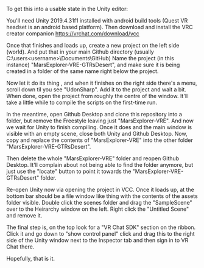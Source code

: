 To get this into a usable state in the Unity editor:

You'll need Unity 2019.4.31f1 installed with android build tools (Quest VR headset is an android based platform).
Then download and install the VRC creator companion https://vrchat.com/download/vcc

Once that finishes and loads up, create a new project on the left side (world). And put that in your main Github 
directory (usually C:\users\<username>\Documents\GitHub) Name the project (in this instance) 
"MarsExplorer-VRE-GTRsDesert", and make sure it is being created in a folder of the same name right below the project. 

Now let it do its thing , and when it finishes on the right side there's a menu, scroll down til you see "UdonSharp". 
Add it to the project and wait a bit. When done, open the project from roughly the centre of the window. 
It'll take a little while to compile the scripts on the first-time run. 

In the meantime, open Github Desktop and clone this repository into a folder, 
but remove the Freestyle leaving just "MarsExplorer-VRE". And now we wait for Unity to finish compiling. 
Once it does and the main window is visible with an empty scene, close both Unity and Github Desktop.
Now, copy and replace the contents of "MarsExplorer-VRE" into the other folder "MarsExplorer-VRE-GTRsDesert". 

Then delete the whole "MarsExplorer-VRE" folder and reopen Github Desktop. It'll complain about not being able to find the folder anymore, 
but just use the "locate" button to point it towards the "MarsExplorer-VRE-GTRsDesert" folder. 

Re-open Unity now via opening the project in VCC. Once it loads up, at the bottom bar should be a file window like thing with the contents of the assets folder visible.
Double click the scenes folder and drag the "SampleScene" over to the Heirarchy window on the left. Right click the "Untitled Scene" and remove it. 

The final step is, on the top look for a "VR Chat SDK" section on the ribbon. Click it and go down to "show control panel" click and drag this to the 
right side of the Unity window next to the Inspector tab and then sign in to VR Chat there. 

Hopefully, that is it. 



